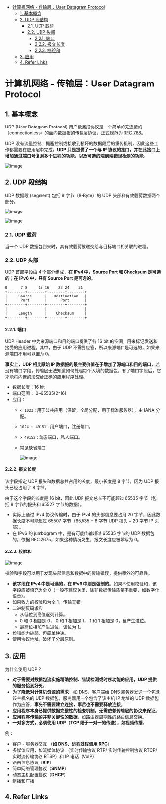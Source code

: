 - [计算机网络 - 传输层：User Datagram Protocol](#计算机网络---传输层user-datagram-protocol)
  - [1. 基本概念](#1-基本概念)
  - [2. UDP 段结构](#2-udp-段结构)
    - [2.1. UDP 载荷](#21-udp-载荷)
    - [2.2. UDP 头部](#22-udp-头部)
      - [2.2.1. 端口](#221-端口)
      - [2.2.2. 报文长度](#222-报文长度)
      - [2.2.3. 校验和](#223-校验和)
  - [3. 应用](#3-应用)
  - [4. Refer Links](#4-refer-links)

# 计算机网络 - 传输层：User Datagram Protocol

## 1. 基本概念

UDP (User Datagram Protocol) 用户数据报协议是一个简单的无连接的（connectionless）的面向数据报的传输层协议，正式规范为 [RFC 768](https://tools.ietf.org/html/rfc768)。

UDP 没有流量控制、拥塞控制或接收到损坏的数据段后的重传机制，因此这些工作都需要在应用层中完成。**UDP 只是提供了一个与 IP 协议的接口，并在此接口上增加通过端口号复用多个进程的功能，以及可选的端到端错误检测的功能**。

![image](http://otaivnlxc.bkt.clouddn.com/jpg/2018/6/13/78ba8bb522bf024702b338fbc04bcf6c.jpg)

## 2. UDP 段结构

UDP 数据段 (segment) 包括 8 字节（8-Byte）的 UDP 头部和有效载荷数据两个部分。

![image](http://otaivnlxc.bkt.clouddn.com/jpg/2018/6/13/da0908b68b5313377cc54e9ab3336f5b.jpg)

![image](http://otaivnlxc.bkt.clouddn.com/jpg/2018/6/13/f62196532c01889f9c5afab2274ff03f.jpg)

### 2.1. UDP 载荷

当一个 UDP 数据包到来时，其有效载荷被递交给与目标端口相关联的进程。

### 2.2. UDP 头部

UDP 首部字段由 4 个部分组成，**在 IPv4 中，Source Port 和 Checksum 是可选的；在 IPv6 中，只有 Source Port 是可选的**。
```
0      7 8     15 16    23 24    31
+--------+--------+--------+--------+
|     Source      |   Destination   |
|      Port       |      Port       |
+--------+--------+--------+--------+
|                 |                 |
|     Length      |    Checksum     |
+--------+--------+--------+--------+
```

#### 2.2.1. 端口

UDP Header 中为来源端口和目的端口提供了各 16 bit 的空间，用来标记发送和接受的应用进程。其中，由于 UDP 不需要应答，所以来源端口是可选的，如果来源端口不用可以置为 0。

**事实上，UDP 相比原始 IP 数据报的最主要价值在于增加了源端口和目的端口**，若没有端口字段，传输层无法知道如何处理每个入境的数据包，有了端口字段后，它才能将内嵌的段交给正确的应用程序处理。

- 数据长度：16 bit
- 端口范围： 0~65535(2^16)
- 应用：
  - `< 1023` : 用于公共应用（保留，全局分配，用于标准服务器），由 IANA 分配。
  - `1024 ~ 49151` : 用户端口，注册端口。
  - `> 49152` : 动态端口，私人端口。
  - 常见缺省端口
    
    ![image](http://otaivnlxc.bkt.clouddn.com/jpg/2018/6/13/a777d47edcbe77bcae080fd9675770ac.jpg)

#### 2.2.2. 报文长度

该字段指定 UDP 报头和数据总共占用的长度，最小长度是 8 字节，因为 UDP 报头已经占用了 8 字节。

由于这个字段的长度是 16 bit，因此 UDP 报文总长不可能超过 65535 字节（包括 8 字节的报头和 65527 字节的数据）。
- 实际上通过 IPv4 协议传输时，由于 IPv4 的头部信息要占用 20 字节，因此数据长度不可能超过 65507 字节（65,535 − 8 字节 UDP 报头 − 20 字节 IP 头部）。
- 在 IPv6 的 jumbogram 中，是有可能传输超过 65535 字节的 UDP 数据包的。依据 RFC 2675，如果这种情况发生，报文长度应被填写为 0。

#### 2.2.3. 校验和

![image](http://otaivnlxc.bkt.clouddn.com/jpg/2018/6/13/51e7cedd315c98c2ee416082bf0e2b4b.jpg)

校验和字段可以用于发现头部信息和数据中的传输错误，提供额外的可靠性。

- **该字段在 IPv4 中是可选的，在 IPv6 中则是强制的**。如果不使用校验和，该字段应被填充为全 0（一般不建议关闭，除非数据传输质量不重要，如数字化语音）。
- 如果收方的校验和为全 1，传输无错。
- 二进制反码求和
  - 从低位到高位逐列计算。
  - 0 和 0 相加是 0， 0 和 1 相加是 1， 1 和 1 相加是 0，但产生进位。
  - 最高位相加产生进位，该位为 1。
- 检错能力较弱，但简单快速。
- 使用协议地址，破坏了分层原则。

## 3. 应用

为什么使用 UDP？
- **对于需要对数据包流实施精确控制、错误检测或时序功能的应用，UDP 提供的服务恰到好处**。
- **为了降低对计算机资源的需求**，如 DNS，客户端给 DNS 服务器发送一个包含该主机名的 UDP 数据包，服务器用一个包含了该主机 IP 地址的 UDP 数据包作为应答，**事先不需要建立连接，事后也不需要释放连接**。
- **应用程序本身已提供数据完整性的检查机制，无需依赖传输层的协议来保证**。
- **应用程序传输的并非关键性的数据**，如路由器周期性的路由信息交换。
- **一对多方式，必须使用 UDP（TCP 限于一对一的传送），如视频传播**。

例：
- 客户 - 服务器交互 （**如 DNS、远程过程调用 RPC**）
- 多媒体应用，如流媒体协议 （实时传输协议 RTP/ 实时传输控制协议 RTCP/ 实时流传输协议 RTSP）和 IP 电话（VoIP）
- 路由信息协议（**RIP**）
- 简单网络管理协议（**SNMP**）
- 动态主机配置协议（**DHCP**）
- 组播和广播

## 4. Refer Links